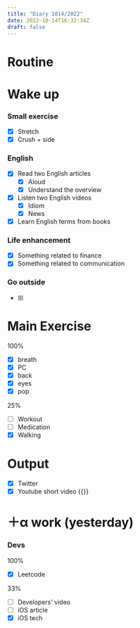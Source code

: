 ```yaml
---
title: "Diary 1014/2022"  
date: 2022-10-14T16:32:34Z
draft: false
---
```


# Routine

# Wake up

### Small exercise

- [x]  Stretch
- [x]  Crush + side

### English

- [x]  Read two English articles
    - [x]  Aloud
    - [x]  Understand the overview
- [x]  Listen two English videos
    - [x]  Idiom
    - [x]  News
- [x]  Learn English terms from books

### Life enhancement

- [x]  Something related to finance
- [x]  Something related to communication

### Go outside

- [x]  

# Main Exercise

100%

- [x]  breath
- [x]  PC
- [x]  back
- [x]  eyes
- [x]  pop

25%

- [ ]  Workout
- [ ]  Medication
- [x]  Walking

# Output

- [x]  Twitter
- [x]  Youtube short video {{<youtube KdWwOYjsQI4>}}

# ＋α work (yesterday)

### Devs

100%

- [x]  Leetcode

33%

- [ ]  Developers' video
- [ ]  iOS article
- [x]  iOS tech